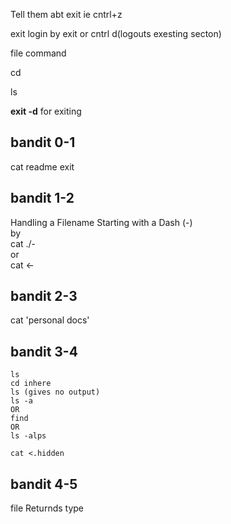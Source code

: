 Tell them abt exit ie cntrl+z

exit login by exit or cntrl d(logouts exesting secton)

file command

cd

ls

<b>exit -d</b> for exiting

## bandit 0-1
cat readme
exit 
## bandit 1-2
Handling a Filename Starting with a Dash (-)
<br>
by <br>
cat ./-<br>
or<br>
cat <-

## bandit 2-3

cat 'personal docs'

## bandit 3-4

```
ls
cd inhere
ls (gives no output)
ls -a 
OR
find
OR
ls -alps

cat <.hidden
````
## bandit 4-5

file Returnds type


